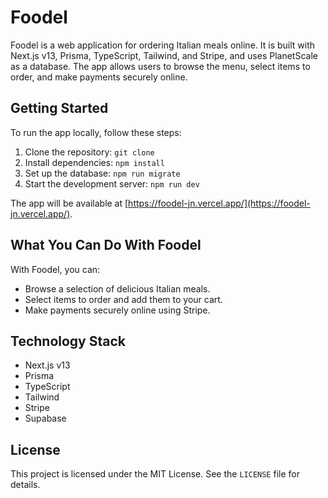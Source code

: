 # Foodel

Foodel is a web application for ordering Italian meals online. It is built with Next.js v13, Prisma, TypeScript, Tailwind, and Stripe, and uses PlanetScale as a database. The app allows users to browse the menu, select items to order, and make payments securely online.

## Getting Started

To run the app locally, follow these steps:

1. Clone the repository: `git clone`
2. Install dependencies: `npm install`
3. Set up the database: `npm run migrate`
4. Start the development server: `npm run dev`

The app will be available at [https://foodel-jn.vercel.app/](https://foodel-jn.vercel.app/).

## What You Can Do With Foodel

With Foodel, you can:

- Browse a selection of delicious Italian meals.
- Select items to order and add them to your cart.
- Make payments securely online using Stripe.

## Technology Stack

- Next.js v13
- Prisma
- TypeScript
- Tailwind
- Stripe
- Supabase

## License

This project is licensed under the MIT License. See the `LICENSE` file for details.
